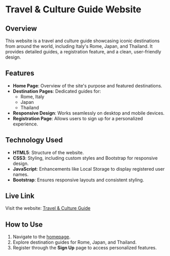# Travel & Culture Guide Website

## Overview
This website is a travel and culture guide showcasing iconic destinations from around the world, including Italy's Rome, Japan, and Thailand. It provides detailed guides, a registration feature, and a clean, user-friendly design.

## Features
- **Home Page**: Overview of the site's purpose and featured destinations.
- **Destination Pages**: Dedicated guides for:
  - Rome, Italy
  - Japan
  - Thailand
- **Responsive Design**: Works seamlessly on desktop and mobile devices.
- **Registration Page**: Allows users to sign up for a personalized experience.

## Technology Used
- **HTML5**: Structure of the website.
- **CSS3**: Styling, including custom styles and Bootstrap for responsive design.
- **JavaScript**: Enhancements like Local Storage to display registered user names.
- **Bootstrap**: Ensures responsive layouts and consistent styling.

## Live Link
Visit the website: [Travel & Culture Guide](https://dimitry-co.github.io/tour-guide-site/)

## How to Use
1. Navigate to the [homepage](https://dimitry-co.github.io/tour-guide-site/).
2. Explore destination guides for Rome, Japan, and Thailand.
3. Register through the **Sign Up** page to access personalized features.
